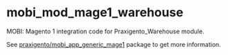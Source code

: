 # mobi_mod_mage1_warehouse

MOBI: Magento 1 integration code for Praxigento_Warehouse module.

See [praxigento/mobi_app_generic_mage1](https://github.com/praxigento/mobi_app_generic_mage1) package
to get more information.